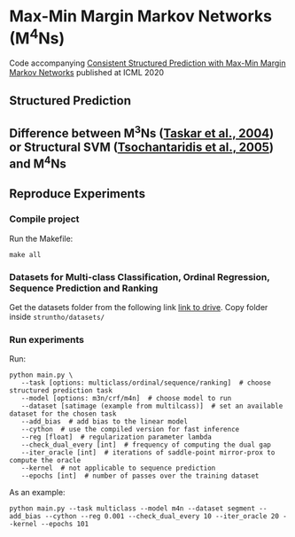 # Max-Min Margin Markov Networks (M<sup>4</sup>Ns)
Code accompanying [Consistent Structured Prediction with Max-Min Margin Markov Networks](https://arxiv.org/pdf/2007.01012.pdf) published at ICML 2020

## Structured Prediction

## Difference between M<sup>3</sup>Ns ([Taskar et al., 2004](https://papers.nips.cc/paper/2397-max-margin-markov-networks.pdf)) or Structural SVM ([Tsochantaridis et al., 2005](http://www.jmlr.org/papers/volume6/tsochantaridis05a/tsochantaridis05a.pdf)) and M<sup>4</sup>Ns

## Reproduce Experiments

### Compile project
Run the Makefile:
```
make all
```

### Datasets for Multi-class Classification, Ordinal Regression, Sequence Prediction and Ranking
Get the datasets folder from the following link [link to drive](a). Copy folder inside ```struntho/datasets/```


### Run experiments
Run: 
```
python main.py \
   --task [options: multiclass/ordinal/sequence/ranking]  # choose structured prediction task
   --model [options: m3n/crf/m4n]  # choose model to run
   --dataset [satimage (example from multilcass)]  # set an available dataset for the chosen task 
   --add_bias  # add bias to the linear model
   --cython  # use the compiled version for fast inference
   --reg [float]  # regularization parameter lambda
   --check_dual_every [int]  # frequency of computing the dual gap
   --iter_oracle [int]  # iterations of saddle-point mirror-prox to compute the oracle
   --kernel  # not applicable to sequence prediction
   --epochs [int]  # number of passes over the training dataset
```
As an example:
```
python main.py --task multiclass --model m4n --dataset segment --add_bias --cython --reg 0.001 --check_dual_every 10 --iter_oracle 20 --kernel --epochs 101
```
